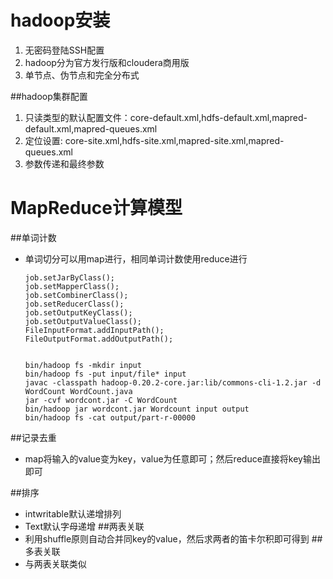 # hadoop安装

1. 无密码登陆SSH配置
2. hadoop分为官方发行版和cloudera商用版
3. 单节点、伪节点和完全分布式

##hadoop集群配置
1. 只读类型的默认配置文件：core-default.xml,hdfs-default.xml,mapred-default.xml,mapred-queues.xml
2. 定位设置: core-site.xml,hdfs-site.xml,mapred-site.xml,mapred-queues.xml
3. 参数传递和最终参数


# MapReduce计算模型
##单词计数
- 单词切分可以用map进行，相同单词计数使用reduce进行
  ```
  job.setJarByClass();
  job.setMapperClass();
  job.setCombinerClass();
  job.setReducerClass();
  job.setOutputKeyClass();
  job.setOutputValueClass();
  FileInputFormat.addInputPath();
  FileOutputFormat.addOutputPath();


  bin/hadoop fs -mkdir input
  bin/hadoop fs -put input/file* input
  javac -classpath hadoop-0.20.2-core.jar:lib/commons-cli-1.2.jar -d WordCount WordCount.java
  jar -cvf wordcont.jar -C WordCount
  bin/hadoop jar wordcont.jar Wordcount input output
  bin/hadoop fs -cat output/part-r-00000
  ```

##记录去重
- map将输入的value变为key，value为任意即可；然后reduce直接将key输出即可

##排序
- intwritable默认递增排列
- Text默认字母递增
##两表关联
- 利用shuffle原则自动合并同key的value，然后求两者的笛卡尔积即可得到
##多表关联
- 与两表关联类似

